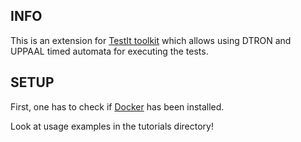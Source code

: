 ## INFO
This is an extension for [TestIt toolkit](https://github.com/GertKanter/testit) which allows using DTRON and UPPAAL timed automata for executing the tests.

## SETUP
First, one has to check if [Docker](https://www.docker.com/) has been installed. 

Look at usage examples in the tutorials directory!
